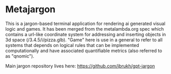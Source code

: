 # Metajargon

This is a jargon-based terminal application for rendering ai generated visual logic and games. It has been merged from the metalambda.org spec which contains a url-like coordinate system for addressing and inserting objects in 3d space (/3.4.5/i/pizza.glb). "Game" here is use in a general to refer to all systems that depends on logical rules that can be implemented computationally and have associated quantifiable metrics (also referred to as "qnomic").

Main jargon repository lives here:  https://github.com/jbrukh/gpt-jargon
